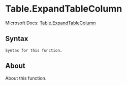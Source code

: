 ---
---

# Table.ExpandTableColumn

Microsoft Docs: [Table.ExpandTableColumn](https://docs.microsoft.com/en-us/powerquery-m/table-expandtablecolumn)

## Syntax

```powerquery-m
Syntax for this function.
```

## About

About this function.

